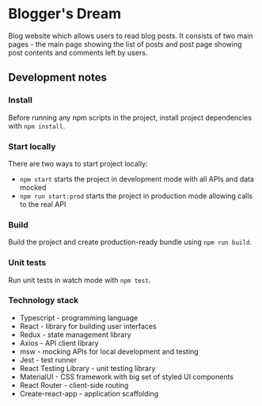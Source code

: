 # Blogger's Dream

Blog website which allows users to read blog posts. It consists of two main pages - the main page showing the list of posts and post page showing post contents and comments left by users.

## Development notes

### Install

Before running any npm scripts in the project, install project dependencies with `npm install`.

### Start locally

There are two ways to start project locally:

- `npm start` starts the project in development mode with all APIs and data mocked
- `npm run start:prod` starts the project in production mode allowing calls to the real API

### Build

Build the project and create production-ready bundle using `npm run build`.

### Unit tests

Run unit tests in watch mode with `npm test`.

### Technology stack

- Typescript - programming language
- React - library for building user interfaces
- Redux - state management library
- Axios - API client library
- msw - mocking APIs for local development and testing
- Jest - test runner
- React Testing Library - unit testing library
- MaterialUI - CSS framework with big set of styled UI components
- React Router - client-side routing
- Create-react-app - application scaffolding
